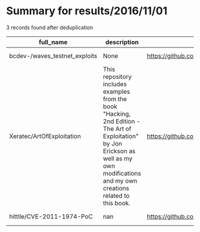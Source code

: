 
# Summary for results/2016/11/01
    
3 records found after deduplication

| full_name | description | html_url | matched_list | matched_count | pushed_at | size | stargazers_count | language | forks_count |
|-------------------------------|---------------------------------------------------------------------------------------------------------------------------------------------------------------------------------------------|--------------------------------------------------|----------------------|-----------------|---------------------------|--------|--------------------|------------|---------------|
| bcdev-/waves_testnet_exploits | None | https://github.com/bcdev-/waves_testnet_exploits | ['exploit'] | 1 | 2016-11-01 22:35:57+00:00 | 4 | 0 | Python | 1 |
| Xeratec/ArtOfExploitation | This repository includes examples from the book "Hacking, 2nd Edition - The Art of Exploitation" by Jon Erickson as well as my own modifications and my own creations related to this book. | https://github.com/Xeratec/ArtOfExploitation | ['exploit'] | 1 | 2016-11-01 12:02:53+00:00 | 49 | 0 | C | 0 |
| hittlle/CVE-2011-1974-PoC | nan | https://github.com/hittlle/CVE-2011-1974-PoC | ['cve poc', 'cve-2'] | 2 | 2016-11-01 08:08:10+00:00 | 0 | 0 | nan | 0 |
